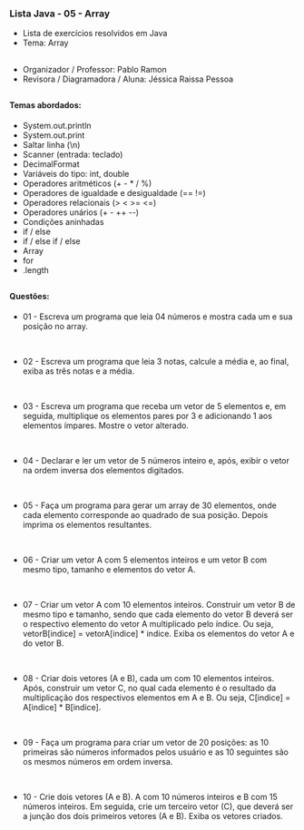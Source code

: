 ### Lista Java - 05 - Array

- Lista de exercícios resolvidos em Java
- Tema: Array

##

- Organizador / Professor: Pablo Ramon
- Revisora / Diagramadora / Aluna: Jéssica Raissa Pessoa

##

#### Temas abordados:

- System.out.println
- System.out.print
- Saltar linha (\n)
- Scanner (entrada: teclado)
- DecimalFormat
- Variáveis do tipo: int, double
- Operadores aritméticos (+ - * / %)
- Operadores de igualdade e desigualdade (== !=)
- Operadores relacionais (> < >= <=)
- Operadores unários (+ - ++ --)
- Condições aninhadas
- if / else
- if / else if / else
- Array
- for
- .length

##

#### Questões:

- 01 - Escreva um programa que leia 04 números e mostra cada um e sua posição no array.

<br>

- 02 - Escreva um programa que leia 3 notas, calcule a média e, ao final, exiba as três notas e a média.

<br>

- 03 - Escreva um programa que receba um vetor de 5 elementos e, em seguida, multiplique os elementos pares por 3 e adicionando 1 aos elementos ímpares. Mostre o vetor alterado.

<br>

- 04 - Declarar e ler um vetor de 5 números inteiro e, após, exibir o vetor na ordem inversa dos elementos digitados.

<br>

- 05 - Faça um programa para gerar um array de 30 elementos, onde cada elemento corresponde ao quadrado de sua posição. Depois imprima os elementos resultantes.

<br>

- 06 - Criar um vetor A com 5 elementos inteiros e um vetor B com mesmo tipo, tamanho e elementos do vetor A.

<br>

- 07 - Criar um vetor A com 10 elementos inteiros. Construir um vetor B de mesmo tipo e tamanho, sendo que cada elemento do vetor B deverá ser o respectivo elemento do vetor A multiplicado pelo índice. Ou seja, vetorB[indice] = vetorA[indice] * indice. Exiba os elementos do vetor A e do vetor B.

<br>

- 08 - Criar dois vetores (A e B), cada um com 10 elementos inteiros. Após, construir um vetor C, no qual cada elemento é o resultado da multiplicação dos respectivos elementos em A e B. Ou seja, C[indice] = A[indice] * B[indice].

<br>

- 09 - Faça um programa para criar um vetor de 20 posições: as 10 primeiras são números informados pelos usuário e as 10 seguintes são os mesmos números em ordem inversa.

<br>

- 10 - Crie dois vetores (A e B). A com 10 números inteiros e B com 15 números inteiros. Em seguida, crie um terceiro vetor (C), que deverá ser a junção dos dois primeiros vetores (A e B). Exiba os vetores criados.
